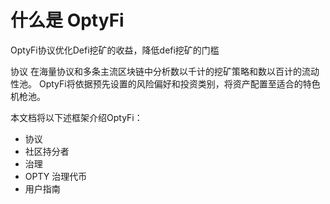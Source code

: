 # 什么是 OptyFi

OptyFi协议优化Defi挖矿的收益，降低defi挖矿的门槛

协议 在海量协议和多条主流区块链中分析数以千计的挖矿策略和数以百计的流动性池。 OptyFi将依据预先设置的风险偏好和投资类别，将资产配置至适合的特色机枪池。

本文档将以下述框架介绍OptyFi：

* 协议
* 社区持分者
* 治理
* OPTY 治理代币
* 用户指南
